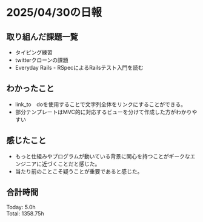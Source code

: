# 2025/04/30の日報
## 取り組んだ課題一覧
* タイピング練習
* twitterクローンの課題
* Everyday Rails - RSpecによるRailsテスト入門を読む
## わかったこと 
* link_to　doを使用することで文字列全体をリンクにすることができる。
* 部分テンプレートはMVC的に対応するビューを分けて作成した方がわかりやすい
## 感じたこと
* もっと仕組みやプログラムが動いている背景に関心を持つことがギークなエンジニアに近づくことだと感じた。
* 当たり前のことこそ疑うことが重要であると感じた。
##  合計時間 
Today: 5.0h<br>
Total: 1358.75h
